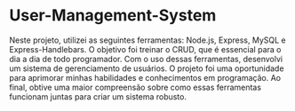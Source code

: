 # User-Management-System
Neste projeto, utilizei as seguintes ferramentas: Node.js, Express, MySQL e Express-Handlebars. O objetivo foi treinar o CRUD, que é essencial para o dia a dia de todo programador. Com o uso dessas ferramentas, desenvolvi um sistema de gerenciamento de usuários. O projeto foi uma oportunidade para aprimorar minhas habilidades e conhecimentos em programação. Ao final, obtive uma maior compreensão sobre como essas ferramentas funcionam juntas para criar um sistema robusto.